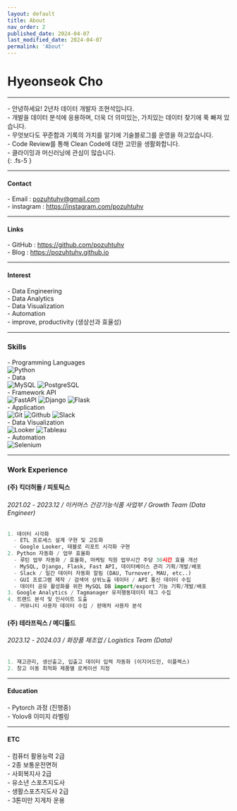 ```yaml
---
layout: default
title: About
nav_order: 2
published_date: 2024-04-07
last_modified_date: 2024-04-07
permalink: 'About'
---
```


# Hyeonseok Cho
- - -
\- 안녕하세요! 2년차 데이터 개발자 조현석입니다.<br>
\- 개발을 데이터 분석에 응용하며, 더욱 더 의미있는, 가치있는 데이터 찾기에 푹 빠져 있습니다.<br>
\- 무엇보다도 꾸준함과 기록의 가치를 알기에 기술블로그를 운영을 하고있습니다. <br>
\- Code Review를 통해 Clean Code에 대한 고민을 생활화합니다.<br>
\- 클라이밍과 머신러닝에 관심이 많습니다.<br>
{: .fs-5 }
- - -
#### Contact
\- Email : <pozuhtuhv@gmail.com><br>
\- instagram : <https://instagram.com/pozuhtuhv>
- - -
#### Links
\- GitHub : <https://github.com/pozuhtuhv><br>
\- Blog : <https://pozuhtuhv.github.io>
- - -
#### Interest
\- Data Engineering<br>
\- Data Analytics<br>
\- Data Visualization<br>
\- Automation<br>
\- improve, productivity (생상선과 효율성)
- - -
### Skills
\- Programming Languages<br>
![Python](https://img.shields.io/badge/Python-1E415E?style=flat-square&logo=Python) <br>
\- Data<br>
![MySQL](https://img.shields.io/badge/MySQL-FFFFFF?style=flat-square&logo=MySQL) 
![PostgreSQL](https://img.shields.io/badge/PostgreSQL-273E4E?style=flat-square&logo=PostgreSQL)<br>
\- Framework API<br>
![FastAPI](https://img.shields.io/badge/FastAPI-1E2129?style=flat-square&logo=FastAPI) 
![Django](https://img.shields.io/badge/Django-darkgreen?style=flat-square&logo=django) 
![Flask](https://img.shields.io/badge/Flask-black?style=flat-square&logo=Flask)<br>
\- Application<br>
![Git](https://img.shields.io/badge/Git-F0F0E8?style=flat-square&logo=Git) 
![Github](https://img.shields.io/badge/Github-black?style=flat-square&logo=Github) 
![Slack](https://img.shields.io/badge/Slack-800080?style=flat-square&logo=Slack)<br>
\- Data Visualization<br>
![Looker](https://img.shields.io/badge/Looker-FFFFFF?style=flat-square&logo=Looker) 
![Tableau](https://img.shields.io/badge/Tableau-26579A?style=flat-square&logo=Tableau)<br>
\- Automation<br>
![Selenium](https://img.shields.io/badge/Selenium-FFFFFF?style=flat-square&logo=Selenium) 
- - -
### Work Experience
#### (주) 킥더허들 / 피토틱스
###### 2021.02 - 2023.12 / 이커머스 건강기능식품 사업부 / Growth Team (Data Engineer)
```python
1. 데이터 시각화
  - ETL 프로세스 설계 구현 및 고도화
  - Google Looker, 태블로 리포트 시각화 구현
2. Python 자동화 / 업무 효율화
  - 루틴 업무 자동화 / 효율화, 마케팅 직원 업무시간 주당 30시간 효율 개선
  - MySQL, Django, Flask, Fast API, 데이터베이스 관리 기획/개발/배포
  - Slack / 일간 데이터 자동화 알림 (DAU, Turnover, MAU, etc..)
  - GUI 프로그램 제작 / 검색어 상위노출 데이터 / API 통신 데이터 수집
  - 데이터 공유 활성화를 위한 MySQL DB import/export 기능 기획/개발/배포
3. Google Analytics / Tagmanager 유저행동데이터 태그 수집
4. 트랜드 분석 및 인사이트 도출
  - 커뮤니티 사용자 데이터 수집 / 판매처 사용자 분석
```
#### (주) 테라프릭스 / 메디톨드
###### 2023.12 - 2024.03 / 화장품 제조업 / Logistics Team (Data)
```python
1. 재고관리, 생산출고, 입출고 데이터 입력 자동화 (이지어드민, 이플렉스)
2. 창고 이동 최적화 제품별 로케이션 지정
```
- - -
#### Education
\- Pytorch 과정 (진행중)<br>
\- Yolov8 이미지 라벨링
- - -
#### ETC
\- 컴퓨터 활용능력 2급<br>
\- 2종 보통운전면허<br>
\- 사회복지사 2급<br>
\- 유소년 스포츠지도사<br>
\- 생활스포츠지도사 2급<br>
\- 3톤미만 지게차 운용<br>
